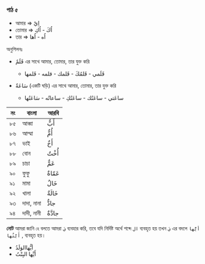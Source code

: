 ### পাঠ ৫

- আমার => اِيْ
- তোমার => اُكَ - اُكِ
- তার => اُه - اُها

অনুশিলনঃ

- قَلَمٌ এর সাথে আমার, তোমার, তার যুক্ত করি

  - قَلَمي - قَلمُكَ - قَلمك - قلمه - قَلمها

- سَاعَةٌ (একটি ঘড়ি) এর সাথে আমার, তোমার, তার যুক্ত করি

  - ساعَتي - ساعَتُك - ساعَتُكِ - ساعاتُه - سَاعَتُها

| নং  | বাংলা      | আরবি    |
| --- | ---------- | ------- |
| ৮৫  | আব্বা      | أَبٌّ   |
| ৮৬  | আম্মা      | أُمٌّ   |
| ৮৭  | ভাই        | أَخٌ    |
| ৮৮  | বোন        | أُخْتٌ  |
| ৮৯  | চাচা       | عَمٌّ   |
| ৯০  | ফুফু       | عَمّاةٌ |
| ৯১  | মামা       | خَالٌ   |
| ৯২  | খালা       | خَالَةٌ |
| ৯৩  | দাদা, নানা | جادٌّ   |
| ৯৪  | দাদী, নানী | جادَّةٌ |

**নোট** আমরা জানি `হে` বলতে আমরা `يَ` ব্যবহার করি, তবে যদি নির্দিষ্ট অর্থে শব্দে `ال` ব্যবহৃত হয় তখন `يَ` এর বদলে `أيُّها` , `أَيَّتُها` ব্যবহৃত হয়।

- أيُّهاالوَلَدُ
- أَيَّها البِنْتُ
